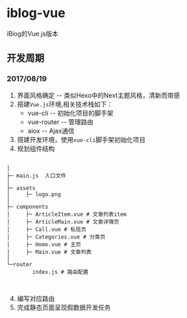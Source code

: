 # iblog-vue

iBlog的Vue.js版本

## 开发周期

### 2017/08/19 
1. 界面风格确定 -- 类似Hexo中的Next主题风格，清新而带感
2. 搭建`Vue.js`环境,相关技术栈如下：
	- vue-cli  -- 初始化项目的脚手架 
	- vue-router -- 管理路由
	- aiox  -- Ajax通信
2. 搭建开发环境，使用`vue-cli`脚手架初始化项目
3. 规划组件结构

```

│ 
├─ main.js  入口文件
│  
├─ assets
│     ├─ logo.png
│      
├─ components
│     ├─ ArticleItem.vue # 文章列表item
│     ├─ ArticleMain.vue # 文章详情页
│     ├─ Call.vue # 私信页
│     ├─ Categories.vue # 分类页 
│     ├─ Home.vue # 主页
│     ├─ Main.vue # 文章列表
│      
└─router
        index.js # 路由配置
        


```

4. 编写对应路由
5. 完成静态页面呈现假数据开发任务


